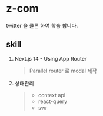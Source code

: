 # z-com
twitter 을 클론 하여 학습 합니다.
## skill
1. Next.js 14 - Using App Router
   > Parallel router 로 modal 제작
2. 상태관리
   > - context api
   > - react-query
   > - swr

